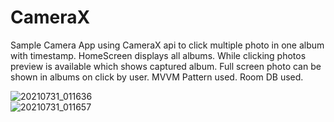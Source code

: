 
# CameraX
Sample Camera App using CameraX api to click multiple photo in one album with timestamp. 
HomeScreen displays all albums. While clicking photos preview is available which shows captured album.
Full screen photo can be shown in albums on click by user.
MVVM Pattern used. Room DB used.


![20210731_011636](https://user-images.githubusercontent.com/19670865/127706706-ecebc52a-b3c5-40d1-8de9-d240e4cd139d.gif)                                         
![20210731_011657](https://user-images.githubusercontent.com/19670865/127706698-75d79281-8fdc-4d2d-8916-1e32467c1ff7.gif)
